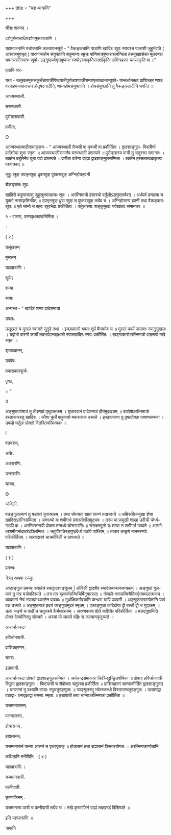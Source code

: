 +++
title = "यज्ञ-पात्राणि"

+++

श्रीशः शरणम् ।

दर्शपूर्णमासादियज्ञोपयुक्तपात्राणि ।

यज्ञभाजनानि यथोक्तानि कात्यायनसूत्रे - " वैकङ्कतानि पात्राणि खादिरः स्रुवः रुपयश्च पालाशी जुहूर्भवति ( आश्वत्थ्युपभृत् ) वारणान्यहोम संयुक्तानि बाहुमान्यः स्म्रुचः पाणिमात्रपुष्करास्त्वग्बिला हंसमुखप्रसेका मूलदण्डा भवन्त्यरत्निमात्रः स्रुवो- ऽङ्गुष्ठपर्ववृत्तपुष्करः स्फ्योऽस्याकृतिरादर्शाकृतिः प्राशित्रहरणं चमसाकृति वा ॥"

एतानि वार-

यथा - उलूखलमुसलकूर्चेडापात्रीपिष्टपात्रीपुरोडाशपात्रीशम्यागृतावदानाभ्युपवे- षान्तर्धानकट प्राशित्रहर णषड वत्तब्रहयजमानासन होतृषदनादीनि, णान्यहोमसंयुक्तानि । होमसंयुक्तानि तु वैकङ्कतादीनि भवन्ति ॥

आज्यस्थाली.

चरुस्थाली.

पुरोडाशपात्री.

प्रणीता.

O

आज्यस्थाल्यादीनामाकृतयः - " आज्यस्थाली तैजसी वा मृन्मयी वा प्रकीर्तिता । द्वादशाङ्गुल- विस्तीर्णा प्रादेशोचा शुभा स्मृता ॥ आज्यस्थालीसमानैव वरुस्थाली प्रशस्यते ॥ पुरोडाशस्य पात्री तु चतुरस्रा समानतः । खातेन वर्तुलेनैव युता यज्ञे प्रशस्यते ॥ प्रणीता वारेणा ग्राह्या द्वादशाङ्गुलसम्मिता । खातेन हस्ततलवदाकृत्या पद्मपत्रवत् ॥

जुहूः स्रुक् उपभृत्स्रुक् ध्रुवास्रुक् पुष्करखुक् अग्निहोत्रहवनी

चैकङ्कतः सुवः

खादिरो बाहुमात्रस्तु जुहूस्रुक्सञ्ज्ञकः स्रुवः । अरत्निमात्रो हंसास्यो वर्तुलोऽङ्गुष्ठपर्ववत् । अर्धपर्व प्रणाल्या च युक्तो नासाकृतिर्भवेत् ॥ उपभृत्स्रुक् ध्रुवा स्रुक् च पुष्करस्रुक् तथैव च । अग्निहोत्रस्य हवनी तथा वैकङ्कतः स्रुवः ॥ एते चान्ये च बहवः स्रुवभेदाः प्रकीर्तिताः । वर्तुलास्याः शङ्कुमुखाः पर्वखाताः समानकाः ॥

१ - वारणा, वरणवृक्षकाष्ठनिर्मिता ।

।

( २ )

उलूखलम्

मुसलम्

यज्ञपात्राणि ।

शूर्पम्

शम्या

स्फ्यः

अन्यच्च - " खादिरं शम्या प्रादेशमात्रा

उपलः.

उलूखलं च मुसलं स्वायते सुदृढे तथा । इच्छाप्रमाणे भवतः शूर्प वैणवमेव च ॥ मुसलं कार्यं पालाशः स्यादुलूखलः । यद्वोभौ वारणौ कार्यों तदभावेऽन्यवृक्षजौ स्यात्खादिरः स्फ्यः प्रकीर्तितः । खड्गाकारोऽरत्निमात्रो वज्ररूपो मखे स्मृतः ॥

शृतावदानम्,

उपवेषः .

मकराकारकूर्चः.

दृषत्.

॥ "

0

अङ्गुष्ठपर्वमात्रं तु तीक्ष्णाग्रं पृथुवक्रकम् । शृतावदानं प्रादेशमात्रं दीर्घमुदाहृतम् ॥ उपवेषोऽरत्निमात्रो हस्ताकारस्तु खादिरः । कौशः कूर्चे बाहुमात्रो मकराकार उच्यते । इच्छाप्रमाणा तु दृषत्प्रोक्ता पाषाणसम्भवा । उपलो घर्तुलः प्रोक्तो वितस्तिपरिमाणकः ॥

I

षडवत्तम्,

अम्रिः.

अधरारणिः.

उत्तरारणिः

चात्रम्.

Ө

ओविली.

षडङ्गुलप्रमाणं तु षडवत्तं युगास्रकम् । तथा चोभयतः खातं वारणं तत्प्रचक्षते ॥ अम्रिस्तीक्ष्णमुखा ज्ञेया खादिराऽरत्निसम्मिता । अश्वत्थो यः शमीगर्भः प्रशस्तोर्वीसमुद्भवः ॥ तस्य या प्रामुखी शाखा उदीची चोर्ध्व- गाऽपि वा । अरणिस्तन्मयी प्रोक्ता तन्मध्ये चोत्तरारणिः ॥ संसक्तमूलो यः शम्यां स शमीगर्भ उच्यते ॥ अलामे त्वशमीगर्भादाहरेदविलम्बितः । चतुर्विंशतिरङ्गुष्ठदैर्ध्य षडपि पार्थिवम् ॥ चत्वार उच्छ्रये मानमरण्योः परिकीर्तितम् । सारवदारवं चात्रमोविली च प्रशस्यते ॥

यज्ञपात्राणि ।

( ३ )

प्रमन्थः

नेत्रम् अथवा रज्जुः.

अष्टाङ्गुलः प्रमन्थः स्यान्नेत्रं स्याद्वादशाङ्गुलम् | ओविली द्वादशैव स्यादेतन्मन्थनयन्त्रकम् । अङ्गुष्ठां गुल- मानं तु यत्र यत्रोपदिश्यते ॥ तत्र तत्र बृहत्पर्वग्रन्थिभिर्मिनुयात्सदा ॥ गोवालैः शणसम्मिश्रैस्त्रिर्वृत्तममलात्मकम् । व्याप्रमाणं नेत्रं स्यात्प्रमथ्यस्तेन पावकः ॥ मूर्धाक्षिकर्णवत्राणि कन्धरा चापि पञ्चमी । अङ्गुष्ठमात्राण्येतानि यष्ठं वक्ष उच्यते ॥ अङ्गुष्ठमात्रं हृदयं त्र्यङ्गुष्ठमुदरं स्मृतम् । एकाङ्गुष्ठा कटिज्ञेया द्वौ बस्तौ द्वौ च गुह्यकम् ॥ ऊरू जङ्घे च पादौ च चतुस्त्रये कैर्यथाक्रमम् । अरण्यवयवा ह्येते याज्ञिकैः परिकीर्तिताः ॥ यत्तद्गुह्यमिति प्रोक्तं देवयोनिस्तु सोच्यते । अस्यां यो जायते वह्निः स कल्याणकृदुच्यते ॥

अन्तर्धानकटः

हविर्धानपात्री.

प्राशित्रहरणम् .

चमसः.

इडापात्री.

अन्तर्धानकटः प्रोक्तो द्वादशाङ्गुलसम्मितः । अर्धचन्द्रसमाकारः किञ्चिदुच्छ्रितशीर्षकः ॥ प्रोक्ता हविर्धानपात्री विपुला द्वादशाङ्गुला । पिष्टपात्री च सैवोक्ता चतुरस्रा प्रकीर्तिता ॥ प्रांशित्रहरणं चान्यत्कीर्तितं द्वादशाङ्गुलम् । चमसानां तु वक्ष्यामि दण्डाः स्युचतुरङ्गुलाः ॥ त्र्यङ्गुलस्तु भवेत्स्कन्धो विस्तारश्चतुरङ्गुलः । पलाशाद्वा वटाद्वा- ऽन्यवृक्षाद्वा चमसाः स्मृताः ॥ इडापात्री तथा चान्याऽरत्निमात्रा प्रकीर्तिता ॥

यजमानासनम्.

पत्न्यासनम् .

होत्रासनम् .

ब्रह्मासनम्.

यजमानासनं पत्न्या आसनं च पृथक्पृथक् ॥ होत्रासनं तथा ब्रह्मासनं विस्तारयोगतः । अरत्निमात्राण्येतानि

कथितानि मनीषिभिः ॥( ४ )

यज्ञपात्राणि ।

यजमानपात्री.

पत्नीपात्री.

कृष्णाजिनम् .

यजमानस्य पात्री च पत्नीपात्री तथैव च । मखे कृष्णाजिनं ग्राह्यं तदखण्डं विशिष्यते ॥

इति यज्ञपात्राणि ॥

नामानि

